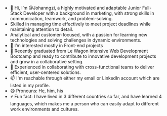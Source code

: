 - 👋 Hi, I’m @Johanngzi, a highly motivated and adaptable Junior Full-Stack Developer with a background in marketing, with strong skills in communication, teamwork, and problem-solving.
- Skilled in managing time effectively to meet project deadlines while maintaining attention to detail.
- Analytical and customer-focused, with a passion for learning new technologies and solving challenges in dynamic environments. 
- 👀 I’m interested mostly in Front-end projects
- 🌱 Recently graduated from Le Wagon intensive Web Development Bootcamp and ready to contribute to innovative development projects and grow in a collaborative setting.
- 💞️ Experienced in collaborating with cross-functional teams to deliver efficient, user-centered solutions.
- 📫 I'm reachable through either my email or LinkedIn account which are listed in my profile.
- 😄 Pronouns: He, him, his
- ⚡ Fun fact: I have lived in 3 different countries so far, and have learned 4 languages, which makes me a person who can easily adapt to different work environments and cultures.
<!---
Johanngzi/Johanngzi is a ✨ special ✨ repository because its `README.md` (this file) appears on your GitHub profile.
You can click the Preview link to take a look at your changes.
--->

